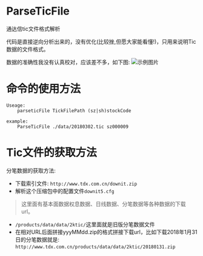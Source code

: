 # ParseTicFile
通达信tic文件格式解析

代码是直接逆向分析出来的，没有优化(比较挫,但愿大家能看懂!)，只用来说明Tic数据的文件格式。

数据的准确性我没有认真校对，应该差不多，如下图:
![示例图片](https://raw.githubusercontent.com/datochan/ParseTicFile/master/data/example.png)

# 命令的使用方法

```$bash
Useage:
    parseticFile TickFilePath (sz|sh)stockCode
    
example:
    ParseTicFile ./data/20180302.tic sz000009
```

# Tic文件的获取方法

分笔数据的获取方法:

* 下载索引文件: `http://www.tdx.com.cn/downit.zip`
* 解析这个压缩包中的配置文件`downit5.cfg` 
> 这里面有基本面数据权息数据、日线数据、分笔数据等各种数据的下载url。
* `/products/data/data/2ktic/`这里面就是旧版分笔数据文件
* 在相对URL后面拼接yyyMMdd.zip的格式拼接下载url，比如下载2018年1月31日的分笔数据就是:
`http://www.tdx.com.cn/products/data/data/2ktic/20180131.zip`
